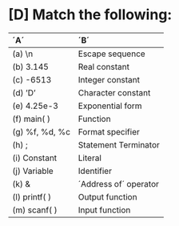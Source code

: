 # [D] Match the following:



| ´A´            | ´B´                   |
| :------------- | :-------------------- |
| (a) \n         | Escape sequence       |
| (b) 3.145      | Real constant         |
| (c) -6513      | Integer constant      |
| (d) ’D’        | Character constant    |
| (e) 4.25e-3    | Exponential form      |
| (f) main( )    | Function              |
| (g) %f, %d, %c | Format specifier      |
| (h) ;          | Statement Terminator  |
| (i) Constant   | Literal               |
| (j) Variable   | Identifier            |
| (k) &          | ´Address of´ operator |
| (l) printf( )  | Output function       |
| (m) scanf( )   | Input function        |



















